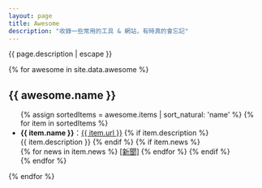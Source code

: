 ```yaml
---
layout: page
title: Awesome
description: "收錄一些常用的工具 & 網站，有時真的會忘記"
---
```


{{ page.description | escape }}

<div>
{% for awesome in site.data.awesome %}
    <h2>{{ awesome.name }}</h2>
    <ul>
    {% assign sortedItems = awesome.items | sort_natural: 'name' %}
    {% for item in sortedItems %}
        <li>
            <strong>{{ item.name }}</strong>：<a href="{{ item.url }}" target="_blank" rel="noopener">{{ item.url }}</a>
            {% if item.description %}
                <br/>{{ item.description }}
            {% endif %}
            {% if item.news %}
                <br/>
                {% for news in item.news %}
                    <a href="{{ news }}" target="_blank" rel="noopener">[新聞]</a>
                {% endfor %}
            {% endif %}
        </li>
    {% endfor %}
    </ul>
{% endfor %}
</div>
